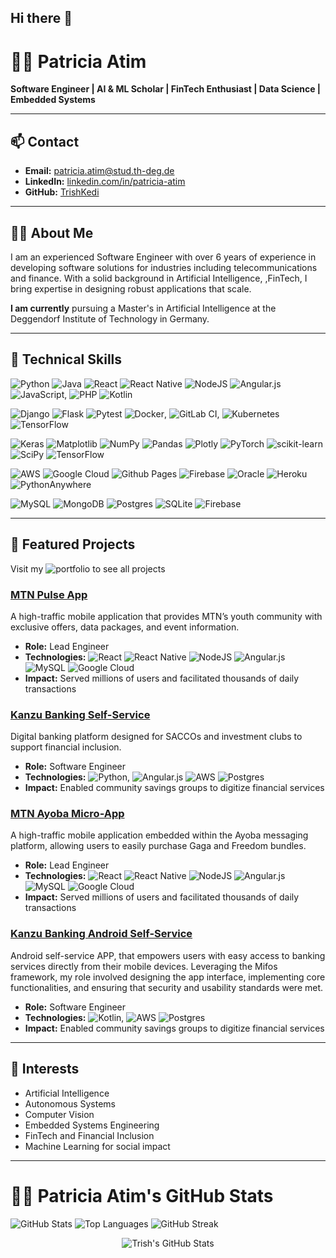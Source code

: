 ## Hi there 👋

<!--
**TrishKedi/TrishKedi** is a ✨ _special_ ✨ repository because its `README.md` (this file) appears on your GitHub profile.

Here are some ideas to get you started:

- 🔭 I’m currently working on ...
- 🌱 I’m currently learning ...
- 👯 I’m looking to collaborate on ...
- 🤔 I’m looking for help with ...
- 💬 Ask me about ...
- 📫 How to reach me: ...
- 😄 Pronouns: ...
- ⚡ Fun fact: ...
-->

# 👩‍💻 Patricia Atim
**Software Engineer | AI & ML Scholar | FinTech Enthusiast | Data Science | Embedded Systems**

---

## 📫 Contact
- **Email:** patricia.atim@stud.th-deg.de
- **LinkedIn:** [linkedin.com/in/patricia-atim](https://linkedin.com/in/patricia-atim)
- **GitHub:** [TrishKedi](https://github.com/TrishKedi)
---

## 👩‍🏫 About Me
I am an experienced Software Engineer with over 6 years of experience in developing software solutions for industries including telecommunications and finance. With a solid background in Artificial Intelligence, ,FinTech, I bring expertise in designing robust applications that scale. 

**I am currently** pursuing a Master's in Artificial Intelligence at the Deggendorf Institute of Technology in Germany.

---

## 🔧 Technical Skills

<!-- **Languages:** -->
![Python](https://img.shields.io/badge/python-3670A0?style=for-the-badge&logo=python&logoColor=ffdd54) ![Java](https://img.shields.io/badge/java-%23ED8B00.svg?style=for-the-badge&logo=openjdk&logoColor=white) ![React](https://img.shields.io/badge/react-%2320232a.svg?style=for-the-badge&logo=react&logoColor=%2361DAFB) ![React Native](https://img.shields.io/badge/react_native-%2320232a.svg?style=for-the-badge&logo=react&logoColor=%2361DAFB) ![NodeJS](https://img.shields.io/badge/node.js-6DA55F?style=for-the-badge&logo=node.js&logoColor=white) ![Angular.js](https://img.shields.io/badge/angular.js-%23E23237.svg?style=for-the-badge&logo=angularjs&logoColor=white)![JavaScript](https://img.shields.io/badge/javascript-%23323330.svg?style=for-the-badge&logo=javascript&logoColor=%23F7DF1E), ![PHP](https://img.shields.io/badge/php-%23777BB4.svg?style=for-the-badge&logo=php&logoColor=white) ![Kotlin](https://img.shields.io/badge/kotlin-%237F52FF.svg?style=for-the-badge&logo=kotlin&logoColor=white)

<!-- ### **Frameworks** -->
![Django](https://img.shields.io/badge/django-%23092E20.svg?style=for-the-badge&logo=django&logoColor=white) ![Flask](https://img.shields.io/badge/flask-%23000.svg?style=for-the-badge&logo=flask&logoColor=white) ![Pytest](https://img.shields.io/badge/pytest-%23ffffff.svg?style=for-the-badge&logo=pytest&logoColor=2f9fe3) ![Docker](https://img.shields.io/badge/docker-%230db7ed.svg?style=for-the-badge&logo=docker&logoColor=white), ![GitLab CI](https://img.shields.io/badge/gitlab%20ci-%23181717.svg?style=for-the-badge&logo=gitlab&logoColor=white), ![Kubernetes](https://img.shields.io/badge/kubernetes-%23326ce5.svg?style=for-the-badge&logo=kubernetes&logoColor=white) ![TensorFlow](https://img.shields.io/badge/TensorFlow-%23FF6F00.svg?style=for-the-badge&logo=TensorFlow&logoColor=white)

<!-- ### ML/DL Tools -->
![Keras](https://img.shields.io/badge/Keras-%23D00000.svg?style=for-the-badge&logo=Keras&logoColor=white) ![Matplotlib](https://img.shields.io/badge/Matplotlib-%23ffffff.svg?style=for-the-badge&logo=Matplotlib&logoColor=black) ![NumPy](https://img.shields.io/badge/numpy-%23013243.svg?style=for-the-badge&logo=numpy&logoColor=white) ![Pandas](https://img.shields.io/badge/pandas-%23150458.svg?style=for-the-badge&logo=pandas&logoColor=white) ![Plotly](https://img.shields.io/badge/Plotly-%233F4F75.svg?style=for-the-badge&logo=plotly&logoColor=white) ![PyTorch](https://img.shields.io/badge/PyTorch-%23EE4C2C.svg?style=for-the-badge&logo=PyTorch&logoColor=white) ![scikit-learn](https://img.shields.io/badge/scikit--learn-%23F7931E.svg?style=for-the-badge&logo=scikit-learn&logoColor=white) ![SciPy](https://img.shields.io/badge/SciPy-%230C55A5.svg?style=for-the-badge&logo=scipy&logoColor=%white) ![TensorFlow](https://img.shields.io/badge/TensorFlow-%23FF6F00.svg?style=for-the-badge&logo=TensorFlow&logoColor=white)

<!-- ### Hosting Technologies -->
![AWS](https://img.shields.io/badge/AWS-%23FF9900.svg?style=for-the-badge&logo=amazon-aws&logoColor=white) ![Google Cloud](https://img.shields.io/badge/GoogleCloud-%234285F4.svg?style=for-the-badge&logo=google-cloud&logoColor=white) ![Github Pages](https://img.shields.io/badge/github%20pages-121013?style=for-the-badge&logo=github&logoColor=white) ![Firebase](https://img.shields.io/badge/firebase-%23039BE5.svg?style=for-the-badge&logo=firebase) ![Oracle](https://img.shields.io/badge/Oracle-F80000?style=for-the-badge&logo=oracle&logoColor=white) ![Heroku](https://img.shields.io/badge/heroku-%23430098.svg?style=for-the-badge&logo=heroku&logoColor=white) ![PythonAnywhere](https://img.shields.io/badge/pythonanywhere-%232F9FD7.svg?style=for-the-badge&logo=pythonanywhere&logoColor=151515)

<!-- ### Databases -->
![MySQL](https://img.shields.io/badge/mysql-4479A1.svg?style=for-the-badge&logo=mysql&logoColor=white) ![MongoDB](https://img.shields.io/badge/MongoDB-%234ea94b.svg?style=for-the-badge&logo=mongodb&logoColor=white) ![Postgres](https://img.shields.io/badge/postgres-%23316192.svg?style=for-the-badge&logo=postgresql&logoColor=white) ![SQLite](https://img.shields.io/badge/sqlite-%2307405e.svg?style=for-the-badge&logo=sqlite&logoColor=white) ![Firebase](https://img.shields.io/badge/firebase-a08021?style=for-the-badge&logo=firebase&logoColor=ffcd34)

---

## 📂 Featured Projects

Visit my ![portfolio](https://github.com/TrishKedi/professional-projects) to see all projects

### [MTN Pulse App](https://github.com/TrishKedi/mtn-pulse-app)
A high-traffic mobile application that provides MTN’s youth community with exclusive offers, data packages, and event information.
- **Role:** Lead Engineer
- **Technologies:**
![React](https://img.shields.io/badge/react-%2320232a.svg?style=for-the-badge&logo=react&logoColor=%2361DAFB) ![React Native](https://img.shields.io/badge/react_native-%2320232a.svg?style=for-the-badge&logo=react&logoColor=%2361DAFB) ![NodeJS](https://img.shields.io/badge/node.js-6DA55F?style=for-the-badge&logo=node.js&logoColor=white) ![Angular.js](https://img.shields.io/badge/angular.js-%23E23237.svg?style=for-the-badge&logo=angularjs&logoColor=white) ![MySQL](https://img.shields.io/badge/mysql-4479A1.svg?style=for-the-badge&logo=mysql&logoColor=white) ![Google Cloud](https://img.shields.io/badge/GoogleCloud-%234285F4.svg?style=for-the-badge&logo=google-cloud&logoColor=white)
- **Impact:** Served millions of users and facilitated thousands of daily transactions

### [Kanzu Banking Self-Service](https://github.com/TrishKedi/kanzu-banking-selfservice)
Digital banking platform designed for SACCOs and investment clubs to support financial inclusion.
- **Role:** Software Engineer
- **Technologies:**
  ![Python](https://img.shields.io/badge/python-3670A0?style=for-the-badge&logo=python&logoColor=ffdd54), ![Angular.js](https://img.shields.io/badge/angular.js-%23E23237.svg?style=for-the-badge&logo=angularjs&logoColor=white) ![AWS](https://img.shields.io/badge/AWS-%23FF9900.svg?style=for-the-badge&logo=amazon-aws&logoColor=white) ![Postgres](https://img.shields.io/badge/postgres-%23316192.svg?style=for-the-badge&logo=postgresql&logoColor=white) 
- **Impact:** Enabled community savings groups to digitize financial services

### [MTN Ayoba Micro-App](https://github.com/TrishKedi/ayoba-micro-app)
A high-traffic mobile application embedded within the Ayoba messaging platform, allowing users to easily purchase Gaga and Freedom bundles.
- **Role:** Lead Engineer
- **Technologies:**
![React](https://img.shields.io/badge/react-%2320232a.svg?style=for-the-badge&logo=react&logoColor=%2361DAFB) ![React Native](https://img.shields.io/badge/react_native-%2320232a.svg?style=for-the-badge&logo=react&logoColor=%2361DAFB) ![NodeJS](https://img.shields.io/badge/node.js-6DA55F?style=for-the-badge&logo=node.js&logoColor=white) ![Angular.js](https://img.shields.io/badge/angular.js-%23E23237.svg?style=for-the-badge&logo=angularjs&logoColor=white) ![MySQL](https://img.shields.io/badge/mysql-4479A1.svg?style=for-the-badge&logo=mysql&logoColor=white) ![Google Cloud](https://img.shields.io/badge/GoogleCloud-%234285F4.svg?style=for-the-badge&logo=google-cloud&logoColor=white)
- **Impact:** Served millions of users and facilitated thousands of daily transactions

### [Kanzu Banking Android Self-Service](https://github.com/TrishKedi/kanzu-banking-selfservice)
Android self-service APP, that empowers users with easy access to banking services directly from their mobile devices. Leveraging the Mifos framework, my role involved designing the app interface, implementing core functionalities, and ensuring that security and usability standards were met.
- **Role:** Software Engineer
- **Technologies:**
  ![Kotlin](https://img.shields.io/badge/kotlin-%237F52FF.svg?style=for-the-badge&logo=kotlin&logoColor=white),  ![AWS](https://img.shields.io/badge/AWS-%23FF9900.svg?style=for-the-badge&logo=amazon-aws&logoColor=white) ![Postgres](https://img.shields.io/badge/postgres-%23316192.svg?style=for-the-badge&logo=postgresql&logoColor=white) 
- **Impact:** Enabled community savings groups to digitize financial services

---

## 🌱 Interests
- Artificial Intelligence
- Autonomous Systems
- Computer Vision
- Embedded Systems Engineering
- FinTech and Financial Inclusion
- Machine Learning for social impact

---

# 👩‍💻 Patricia Atim's GitHub Stats

![GitHub Stats](https://github-readme-stats.vercel.app/api?username=TrishKedi&show_icons=true&theme=radical)
![Top Languages](https://github-readme-stats.vercel.app/api/top-langs/?username=TrishKedi&layout=compact&theme=radical)
![GitHub Streak](https://streak-stats.demolab.com/?user=TrishKedi&theme=radical)

<div align="center">
    <img src="https://github-profile-summary-cards.vercel.app/api/cards/profile-details?username=TrishKedi&theme=github_dark" alt="Trish's GitHub Stats"/>
</div>



